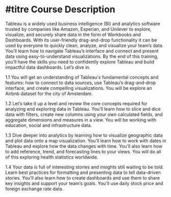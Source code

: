 # #titre Course Description

Tableau is a widely used business intelligence (BI) and analytics software trusted by companies like Amazon, Experian, and Unilever to explore, visualize, and securely share data in the form of Workbooks and Dashboards. With its user-friendly drag-and-drop functionality it can be used by everyone to quickly clean, analyze, and visualize your team’s data. You’ll learn how to navigate Tableau’s interface and connect and present data using easy-to-understand visualizations. By the end of this training, you’ll have the skills you need to confidently explore Tableau and build impactful data dashboards. Let’s dive in.

1.1 You will get an understanding of Tableau's fundamental concepts and features: how to connect to data sources, use Tableau’s drag-and-drop interface, and create compelling visualizations. You will be explore an Airbnb dataset for the city of Amsterdam.

1.2 Let’s take it up a level and review the core concepts required for analyzing and exploring data in Tableau. You’ll learn how to slice and dice data with filters, create new columns using your own calculated fields, and aggregate dimensions and measures in a view. You will be working with education, social and infrastructure data.

1.3 Dive deeper into analytics by learning how to visualize geographic data and plot data onto a map visualization. You’ll learn how to work with dates in Tableau and explore how the data changes with time. You’ll also learn how to add reference, trend, and forecasting lines to your views. You will do all of this exploring health statistics worldwide.

1.4 Your data is full of interesting stories and insights still waiting to be told. Learn best practices for formatting and presenting data to tell data-driven stories. You’ll also learn how to create dashboards and use them to share key insights and support your team’s goals. You'll use daily stock price and foreign exchange rate data.
